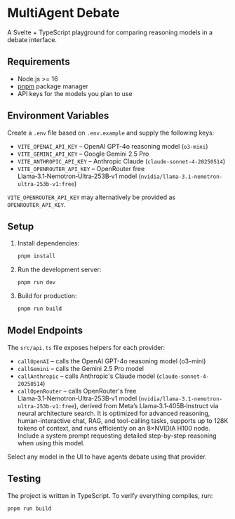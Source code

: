 # MultiAgent Debate

A Svelte + TypeScript playground for comparing reasoning models in a debate interface.

## Requirements

- Node.js >= 16
- [pnpm](https://pnpm.io/) package manager
- API keys for the models you plan to use

## Environment Variables

Create a `.env` file based on `.env.example` and supply the following keys:

- `VITE_OPENAI_API_KEY` – OpenAI GPT-4o reasoning model (`o3-mini`)
- `VITE_GEMINI_API_KEY` – Google Gemini 2.5 Pro
- `VITE_ANTHROPIC_API_KEY` – Anthropic Claude (`claude-sonnet-4-20250514`)
- `VITE_OPENROUTER_API_KEY` – OpenRouter free Llama‑3.1‑Nemotron‑Ultra‑253B‑v1 model (`nvidia/llama-3.1-nemotron-ultra-253b-v1:free`)

`VITE_OPENROUTER_API_KEY` may alternatively be provided as `OPENROUTER_API_KEY`.

## Setup

1. Install dependencies:
   ```bash
   pnpm install
   ```
2. Run the development server:
   ```bash
   pnpm run dev
   ```
3. Build for production:
   ```bash
   pnpm run build
   ```

## Model Endpoints

The `src/api.ts` file exposes helpers for each provider:

- `callOpenAI` – calls the OpenAI GPT-4o reasoning model (o3-mini)
- `callGemini` – calls the Gemini 2.5 Pro model
- `callAnthropic` – calls Anthropic's Claude model (`claude-sonnet-4-20250514`)
- `callOpenRouter` – calls OpenRouter's free Llama‑3.1‑Nemotron‑Ultra‑253B‑v1 model (`nvidia/llama-3.1-nemotron-ultra-253b-v1:free`), derived from Meta’s Llama‑3.1‑405B‑Instruct via neural architecture search. It is optimized for advanced reasoning, human-interactive chat, RAG, and tool-calling tasks, supports up to 128K tokens of context, and runs efficiently on an 8×NVIDIA H100 node. Include a system prompt requesting detailed step-by-step reasoning when using this model.

Select any model in the UI to have agents debate using that provider.

## Testing

The project is written in TypeScript. To verify everything compiles, run:

```bash
pnpm run build
```

